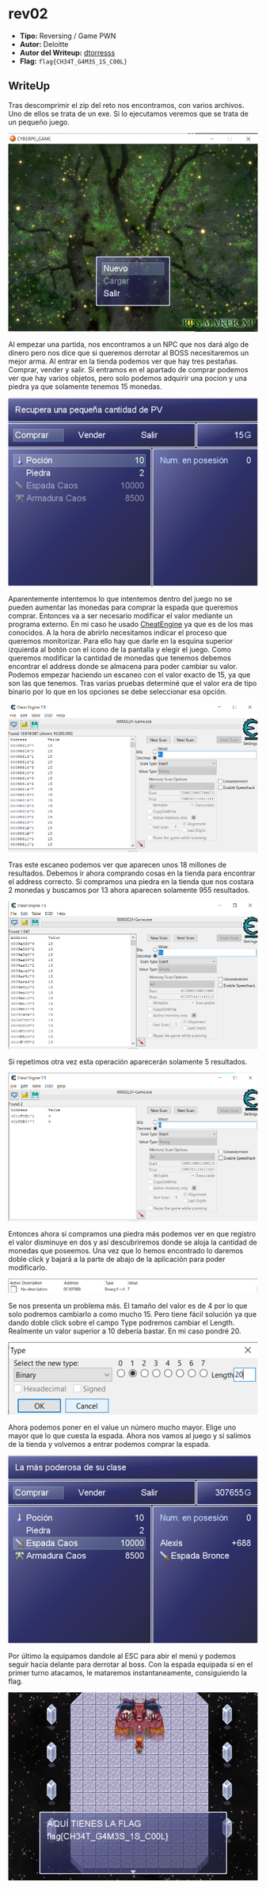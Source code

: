 # rev02 #

- **Tipo:** Reversing / Game PWN
- **Autor:** Deloitte
- **Autor del Writeup:** [dtorresss](https://github.com/dtorresss)
- **Flag:** `flag{CH34T_G4M3S_1S_C00L}`

## WriteUp ##

Tras descomprimir el zip del reto nos encontramos, con varios archivos. Uno de ellos se trata de un exe. Si lo ejecutamos veremos que se trata de un pequeño juego.

![Pantalla Inicial](images/1.png)

Al empezar una partida, nos encontramos a un NPC que nos dará algo de dinero pero nos dice que si queremos derrotar al BOSS necesitaremos un mejor arma.
Al entrar en la tienda podemos ver que hay tres pestañas. Comprar, vender y salir.
Si entramos en el apartado de comprar podemos ver que hay varios objetos, pero solo podemos adquirir una pocion y una piedra ya que solamente tenemos 15 monedas.

![Pantalla Comprar](images/2.png)

Aparentemente intentemos lo que intentemos dentro del juego no se pueden aumentar las monedas para comprar la espada que queremos comprar.
Entonces va a ser necesario modificar el valor mediante un programa externo. En mi caso he usado [CheatEngine](https://www.cheatengine.org) ya que es de los mas conocidos.
A la hora de abrirlo necesitamos indicar el proceso que queremos monitorizar. Para ello hay que darle en la esquina superior izquierda al botón con el icono de la pantalla y elegir el juego.
Como queremos modificar la cantidad de monedas que tenemos debemos encontrar el address donde se almacena para poder cambiar su valor.
Podemos empezar haciendo un escaneo con el valor exacto de 15, ya que son las que tenemos.
Tras varias pruebas determiné que el valor era de tipo binario por lo que en los opciones se debe seleccionar esa opción.

![Primer Escaneo](images/3.png)

Tras este escaneo podemos ver que aparecen unos 18 millones de resultados. Debemos ir ahora comprando cosas en la tienda para encontrar el address correcto.
Si compramos una piedra en la tienda que nos costara 2 monedas y buscamos por 13 ahora aparecen solamente 955 resultados.

![Segundo Escaneo](images/4.png)

Si repetimos otra vez esta operación aparecerán solamente 5 resultados. 

![Tercer Escaneo](images/5.png)

Entonces ahora si compramos una piedra más podemos ver en que registro el valor disminuye en dos y así descubriremos donde se aloja la cantidad de monedas que poseemos.
Una vez que lo hemos encontrado lo daremos doble click y bajará a la parte de abajo de la aplicación para poder modificarlo.

![Valor Encontrado](images/6.png)

Se nos presenta un problema más. El tamaño del valor es de 4 por lo que solo podremos cambiarlo a como mucho 15. Pero tiene fácil solución ya que dando doble click sobre el campo Type podremos cambiar el Length. Realmente un valor superior a 10 debería bastar. En mi caso pondré 20.

![Modificar length](images/7.png)

Ahora podemos poner en el value un número mucho mayor. Elige uno mayor que lo que cuesta la espada. Ahora nos vamos al juego y si salimos de la tienda y volvemos a entrar podemos comprar la espada.

![Espada Comprada](images/8.png)

Por último la equipamos dandole al ESC para abir el menú y podemos seguir hacia delante para derrotar al boss.
Con la espada equipada si en el primer turno atacamos, le mataremos instantaneamente, consiguiendo la flag.

![Boss Matado](images/9.png)

